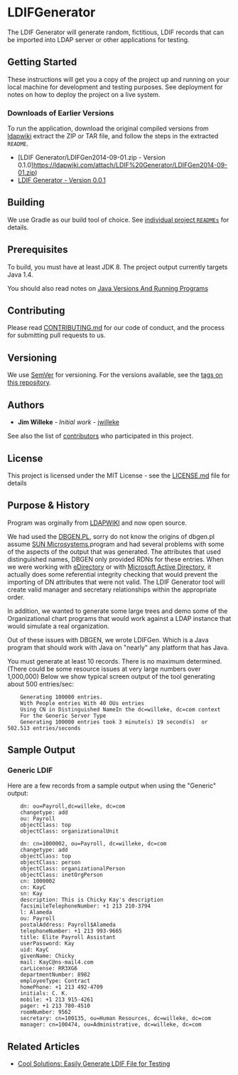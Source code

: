 # LDIFGenerator
The LDIF Generator will generate random, fictitious, LDIF records that can be imported into LDAP server or other applications for testing.

## Getting Started
These instructions will get you a copy of the project up and running on your local machine for development and testing purposes. See deployment for notes on how to deploy the project on a live system.

### Downloads of Earlier Versions
To run the application, download the original compiled versions from [ldapwiki](https://ldapwiki.com/wiki/LDIF%20Generator) extract the ZIP or TAR file, and follow the steps in the extracted `README`.
* [LDIF Generator/LDIFGen2014-09-01.zip - Version 0.1.0]https://ldapwiki.com/attach/LDIF%20Generator/LDIFGen2014-09-01.zip)
* [LDIF Generator - Version 0.0.1](https://ldapwiki.com/attach/LDIF%20Generator/LDIFGen.zip)

## Building
We use Gradle as our build tool of choice. See [individual project `READMEs`](LDIFGenerator/README.md) for details.

## Prerequisites
To build, you must have at least JDK 8. The project output currently targets Java 1.4.

You should also read notes on [Java Versions And Running Programs](http://ldapwiki.com/wiki/Java%20Versions%20And%20Running%20Programs)

## Contributing
Please read [CONTRIBUTING.md](https://github.com/jwilleke/LDIFGenerator/blob/master/CONTRIBUTING.md) for our code of conduct, and the process for submitting pull requests to us.

## Versioning
We use [SemVer](http://semver.org/) for versioning. For the versions available, see the [tags on this repository](https://github.com/your/project/tags). 

## Authors
* **Jim Willeke** - *Initial work* - [jwilleke](https://github.com/jwilleke)

See also the list of [contributors](https://github.com/jwilleke/LDIFGenerator/graphs/contributors) who participated in this project.

## License
This project is licensed under the MIT License - see the [LICENSE.md](LICENSE.md) file for details



## Purpose & History
Program was orginally from [LDAPWIKI](http://ldapwiki.com/wiki/LDIF%20Generator) and now open source.

We had used the [DBGEN.PL](https://docs.oracle.com/cd/E19199-01/816-6400-10/dbgen.html), sorry do not know the origins of dbgen.pl assume [SUN Microsystems](https://en.wikipedia.org/wiki/Sun_Microsystems),program and had several problems with some of the aspects of the output that was generated. The attributes that used distinguished names, DBGEN only provided RDNs for these entries. When we were working with [eDirectory](https://en.wikipedia.org/wiki/NetIQ_eDirectory) or with [Microsoft Active Directory](https://en.wikipedia.org/wiki/Active_Directory), it actually does some referential integrity checking that would prevent the importing of DN attributes that were not valid. The LDIF Generator tool will create valid manager and secretary relationships within the appropriate order.

In addition, we wanted to generate some large trees and demo some of the Organizational chart programs that would work against a LDAP instance that would simulate a real organization.

Out of these issues with DBGEN, we wrote LDIFGen. Which is a Java program that should work with Java on "nearly" any platform that has Java.

You must generate at least 10 records. There is no maximum determined. (There could be some resource issues at very large numbers over 1,000,000) Below we show typical screen output of the tool generating about 500 entries/sec:
```
    Generating 100000 entries.
    With People entries With 40 OUs entries
    Using CN in Distinguished NameIn the dc=willeke, dc=com context
    For the Generic Server Type
    Generating 100000 entries took 3 minute(s) 19 second(s)  or 502.513 entries/seconds
```
## Sample Output
### Generic LDIF
Here are a few records from a sample output when using the "Generic" output:
```
    dn: ou=Payroll,dc=willeke, dc=com
    changetype: add
    ou: Payroll
    objectClass: top
    objectClass: organizationalUnit

    dn: cn=1000002, ou=Payroll, dc=willeke, dc=com
    changetype: add
    objectClass: top
    objectClass: person
    objectClass: organizationalPerson
    objectClass: inetOrgPerson
    cn: 1000002
    cn: KayC
    sn: Kay
    description: This is Chicky Kay's description
    facsimileTelephoneNumber: +1 213 210-3794
    l: Alameda
    ou: Payroll
    postalAddress: Payroll$Alameda
    telephoneNumber: +1 213 993-9665
    title: Elite Payroll Assistant
    userPassword: Kay
    uid: KayC
    givenName: Chicky
    mail: KayC@ns-mail4.com
    carLicense: RR3XG6
    departmentNumber: 8982
    employeeType: Contract
    homePhone: +1 213 492-4709
    initials: C. K.
    mobile: +1 213 915-4261
    pager: +1 213 780-4510
    roomNumber: 9562
    secretary: cn=100135, ou=Human Resources, dc=willeke, dc=com
    manager: cn=100474, ou=Administrative, dc=willeke, dc=com 
```

## Related Articles 
* [Cool Solutions: Easily Generate LDIF File for Testing](https://www.netiq.com/communities/cool-solutions/cool_tools/easily-generate-ldif-file-testing/) 
